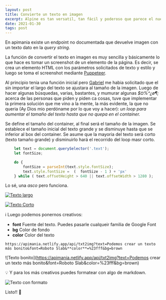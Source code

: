 ```yaml
---
layout: post
title: Convierte un texto en imagen
excerpt: Alpine es tan versatil, tan fácil y poderoso que parece el nuevo jQuery reactivo, te ofrece la pontencia de vue, react, angular pero sin complicaciones.
date: 2021-01-30
tags: post
---
```


En apimania existe un endpoint no documentada que devuelve imagen con un texto dato en la *query string*. 

La función de convertir el texto en imagen es muy sencilla y básicamente lo que hace es tomar un screenshot de un elemento de la página. Es decir, se crea un elemento HTML con los parámetros solicitados de texto y estilo y luego se toma el screenshot mediante [Puppeteer](pptr.dev/).

Al principio tenia una función inicial pero [Gabriel](https://twitter.com/glpzzz) me habia solicitado que el sin importar el largo del texto se ajustara al tamaño de la imagen. Luego de hacer algunas búsquedas, varias, bastantes, y mumurar algunas *$¤%^¿ø¶;* acerca de las personas que piden y piden ca cosas, tuve que implementar la primera solución que me vino a la mente, la más evidente, la que no queria (Ay Dios mio perdóname por lo que voy a hacer): *un loop para aumentar el tamaño del texto hasta que no quepa en el container.* 

Se define el tamaño del container, al final será el tamaño de la imagen. Se establece  el tamaño inicial del texto grande y se disminuye hasta que se inferior al box del container. Se asume que la mayoria del texto será corto (texto tamaño grande) y disminuirlo hará el recorrido del loop masr corto. 

```javascript
    let text = document.querySelector('.text');
    let fontSize;

    do {
    	fontSize = parseInt(text.style.fontSize);
        text.style.fontSize =  (  fontSize - 1 ) + 'px'
    } while ( text.offsetHeight > 640 || text.offsetWidth > 1280 );   
```

Lo sé, una *asco* pero funciona.

[![Texto largo](https://apimania.netlify.app/api/txt2img?text=As%C3%AD%20que%20cualquier%20texto%20que%20escribas%20se%20ajustar%C3%A1%20al%20tama%C3%B1o%20de%20la%20imagen)](https://apimania.netlify.app/api/txt2img?text=As%C3%AD%20que%20cualquier%20texto%20que%20escribas%20se%20ajustar%C3%A1%20al%20tama%C3%B1o%20de%20la%20imagen)

[![Texto Corto](https://apimania.netlify.app/api/txt2img?text=Puede%20texto%20corto)](https://apimania.netlify.app/api/txt2img?text=Puede%20ser%20texto%20corto)

ℹ Luego podemos ponernos creativos:

* **font** Fuente del texto. Puedes pasarle cualqueir familia de Google Font
* **bg** Color de fondo
* **color** Color del texto

`https://apimania.netlify.app/api/txt2img?text=Podemos crear un texto más bonito&font=Roboto Slab&**color**=%23fff&bg=brown`

![Texto bonito](https://apimania.netlify.app/api/txt2img?text=Podemos crear un texto más bonito&font=Roboto Slab&color=%23fff&bg=brown)

💡 Y para los más creativos puedes formatear con algo de markdown. 

![Texto con formato](https://apimania.netlify.app/api/txt2img?text=Podemos%20usar%20texto%20en%20**negrita**%20e%20*italic*%20o%20_subrayado_&color=darkmagenta)

Listo!! 🎉